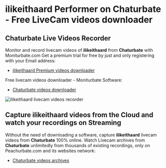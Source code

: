 # ilikeithaard Performer on Chaturbate - Free LiveCam videos downloader

## Chaturbate Live Videos Recorder

Monitor and record livecam videos of **ilikeithaard** from **Chaturbate** with Moniturbate.com
Get a premium trial for free by just and only registering with your Email address:
* [ilikeithaard Premium videos downloader](https://moniturbate.com/request-demo-licence-key.html)

Free livecam videos downloader - Moniturbate Software:
* [Chaturbate videos downloader](https://moniturbate.com/moniturbate-download-software.html)

![ilikeithaard livecam videos recorder](https://peachurnet.com/templates/moniturbate-software.png)


## Capture ilikeithaard videos from the Cloud and watch your recordings on Streaming

Without the need of downloading a software, capture **ilikeithaard** livecam videos from **Chaturbate** 100% online.
Watch Livecam archives from **Chaturbate** unlimitedly from thousands of existing recordings, only on Peachurbate.com and its websites network:
* [Chaturbate videos archives](https://peachurnet.com/)